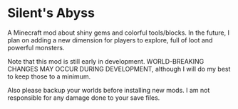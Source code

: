 Silent's Abyss
===========

A Minecraft mod about shiny gems and colorful tools/blocks. In the future, I
plan on adding a new dimension for players to explore, full of loot and
powerful monsters.

Note that this mod is still early in development.
WORLD-BREAKING CHANGES MAY OCCUR DURING DEVELOPMENT, although I will do my best
to keep those to a minimum.

Also please backup your worlds before installing new mods. I am not responsible
for any damage done to your save files.
